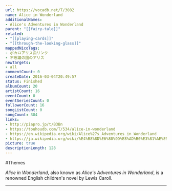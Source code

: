 ```yaml
---
url: https://vocadb.net/T/3082
name: Alice in Wonderland
additionalNames: 
- Alice's Adventures in Wonderland
parent: "[[fairy-tale]]"
related:
- "[[playing-cards]]"
- "[[through-the-looking-glass]]"
mappedNicoTags:
- ボカロアリス曲リンク
- 不思議の国のアリス
newTargets:
- all
commentCount: 0
createDate: 2016-03-04T20:49:57
status: Finished
albumCount: 20
artistCount: 16
eventCount: 0
eventSeriesCount: 0
followerCount: 16
songListCount: 0
songCount: 384
links: 
- http://piapro.jp/t/B3Bn
- https://touhoudb.com/T/534/alice-in-wonderland
- https://en.wikipedia.org/wiki/Alice%27s_Adventures_in_Wonderland
- https://ja.wikipedia.org/wiki/%E4%B8%8D%E6%80%9D%E8%AD%B0%E3%81%AE%E5%9B%BD%E3%81%AE%E3%82%A2%E3%83%AA%E3%82%B9
picture: true
descriptionLength: 128
---
```


#Themes

*Alice in Wonderland*, also known as *Alice's Adventures in Wonderland*, is a renowned English children's novel by Lewis Caroll.

---

